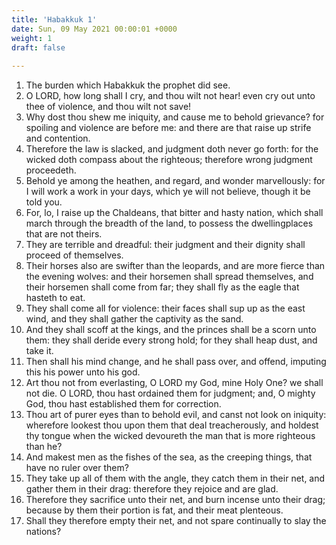 ```yaml
---
title: 'Habakkuk 1'
date: Sun, 09 May 2021 00:00:01 +0000
weight: 1
draft: false
  
---
```


1. The burden which Habakkuk the prophet did see.
2. O LORD, how long shall I cry, and thou wilt not hear! even cry out unto thee of violence, and thou wilt not save!
3. Why dost thou shew me iniquity, and cause me to behold grievance? for spoiling and violence are before me: and there are that raise up strife and contention.
4. Therefore the law is slacked, and judgment doth never go forth: for the wicked doth compass about the righteous; therefore wrong judgment proceedeth.
5. Behold ye among the heathen, and regard, and wonder marvellously: for I will work a work in your days, which ye will not believe, though it be told you.
6. For, lo, I raise up the Chaldeans, that bitter and hasty nation, which shall march through the breadth of the land, to possess the dwellingplaces that are not theirs.
7. They are terrible and dreadful: their judgment and their dignity shall proceed of themselves.
8. Their horses also are swifter than the leopards, and are more fierce than the evening wolves: and their horsemen shall spread themselves, and their horsemen shall come from far; they shall fly as the eagle that hasteth to eat.
9. They shall come all for violence: their faces shall sup up as the east wind, and they shall gather the captivity as the sand.
10. And they shall scoff at the kings, and the princes shall be a scorn unto them: they shall deride every strong hold; for they shall heap dust, and take it.
11. Then shall his mind change, and he shall pass over, and offend, imputing this his power unto his god.
12. Art thou not from everlasting, O LORD my God, mine Holy One? we shall not die. O LORD, thou hast ordained them for judgment; and, O mighty God, thou hast established them for correction.
13. Thou art of purer eyes than to behold evil, and canst not look on iniquity: wherefore lookest thou upon them that deal treacherously, and holdest thy tongue when the wicked devoureth the man that is more righteous than he?
14. And makest men as the fishes of the sea, as the creeping things, that have no ruler over them?
15. They take up all of them with the angle, they catch them in their net, and gather them in their drag: therefore they rejoice and are glad.
16. Therefore they sacrifice unto their net, and burn incense unto their drag; because by them their portion is fat, and their meat plenteous.
17. Shall they therefore empty their net, and not spare continually to slay the nations?
